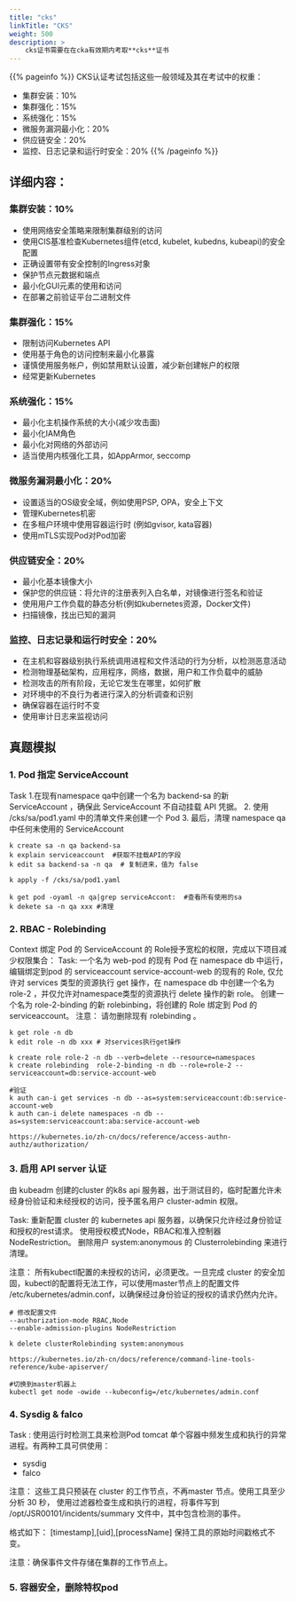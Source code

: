 ```yaml
---
title: "cks"
linkTitle: "CKS"
weight: 500
description: >
    cks证书需要在在cka有效期内考取**cks**证书
---
```


{{% pageinfo %}}
CKS认证考试包括这些一般领域及其在考试中的权重：
- 集群安装：10%	
- 集群强化：15%	
- 系统强化：15%
- 微服务漏洞最小化：20%
- 供应链安全：20%	
- 监控、日志记录和运行时安全：20%
{{% /pageinfo %}}


## 详细内容：
### 集群安装：10%
- 使用网络安全策略来限制集群级别的访问
- 使用CIS基准检查Kubernetes组件(etcd, kubelet, kubedns, kubeapi)的安全配置
- 正确设置带有安全控制的Ingress对象
- 保护节点元数据和端点
- 最小化GUI元素的使用和访问
- 在部署之前验证平台二进制文件


### 集群强化：15%
- 限制访问Kubernetes API
- 使用基于角色的访问控制来最小化暴露
- 谨慎使用服务帐户，例如禁用默认设置，减少新创建帐户的权限
- 经常更新Kubernetes



### 系统强化：15%
- 最小化主机操作系统的大小(减少攻击面)
- 最小化IAM角色
- 最小化对网络的外部访问
- 适当使用内核强化工具，如AppArmor, seccomp



### 微服务漏洞最小化：20%
- 设置适当的OS级安全域，例如使用PSP, OPA，安全上下文
- 管理Kubernetes机密
- 在多租户环境中使用容器运行时 (例如gvisor, kata容器)
- 使用mTLS实现Pod对Pod加密



### 供应链安全：20%
- 最小化基本镜像大小
- 保护您的供应链：将允许的注册表列入白名单，对镜像进行签名和验证
- 使用用户工作负载的静态分析(例如kubernetes资源，Docker文件)
- 扫描镜像，找出已知的漏洞



### 监控、日志记录和运行时安全：20%
- 在主机和容器级别执行系统调用进程和文件活动的行为分析，以检测恶意活动
- 检测物理基础架构，应用程序，网络，数据，用户和工作负载中的威胁
- 检测攻击的所有阶段，无论它发生在哪里，如何扩散
- 对环境中的不良行为者进行深入的分析调查和识别
- 确保容器在运行时不变
- 使用审计日志来监视访问

## 真题模拟

### 1. Pod 指定 ServiceAccount
Task 1.在现有namespace qa中创建一个名为 backend-sa 的新 ServiceAccount ，确保此 ServiceAccount 不自动挂载 API 凭据。
2. 使用 /cks/sa/pod1.yaml 中的清单文件来创建一个 Pod
3. 最后，清理 namespace qa 中任何未使用的 ServiceAccount

```
k create sa -n qa backend-sa
k explain serviceaccount  #获取不挂载API的字段
k edit sa backend-sa -n qa  # 复制进来，值为 false

k apply -f /cks/sa/pod1.yaml

k get pod -oyaml -n qa|grep serviceAccont:  #查看所有使用的sa
k dekete sa -n qa xxx #清理

```

### 2.  RBAC - Rolebinding
Context 绑定 Pod 的 ServiceAccount 的 Role授予宽松的权限，完成以下项目减少权限集合：
Task:  一个名为 web-pod 的现有 Pod 在 namespace db 中运行，编辑绑定到pod 的 serviceaccount service-account-web 的现有的 Role,
仅允许对 services 类型的资源执行 get 操作，在 namespace db 中创建一个名为 role-2 ，并仅允许对namespace类型的资源执行 delete 操作的新 role。
创建一个名为 role-2-binding 的新 rolebinbing，将创建的 Role 绑定到 Pod 的serviceaccount。
注意： 请勿删除现有 rolebinding 。


```
k get role -n db
k edit role -n db xxx # 对services执行get操作

k create role role-2 -n db --verb=delete --resource=namespaces
k create rolebinding  role-2-binding -n db --role=role-2 --serviceaccount=db:service-account-web

#验证
k auth can-i get services -n db --as=system:serviceaccount:db:service-account-web
k auth can-i delete namespaces -n db --as=system:serviceaccount:aba:service-account-web

https://kubernetes.io/zh-cn/docs/reference/access-authn-authz/authorization/

```


### 3. 启用 API server 认证
由 kubeadm 创建的cluster 的k8s api 服务器，出于测试目的，临时配置允许未经身份验证和未经授权的访问，授予匿名用户 cluster-admin 权限。

Task: 重新配置 cluster 的 kubernetes api 服务器，以确保只允许经过身份验证和授权的rest请求。
使用授权模式Node，RBAC和准入控制器 NodeRestriction。
删除用户 system:anonymous 的 Clusterrolebinding 来进行清理。

注意： 所有kubectl配置的未授权的访问，必须更改。一旦完成 cluster 的安全加固，kubectl的配置将无法工作，可以使用master节点上的配置文件
 /etc/kubernetes/admin.conf，以确保经过身份验证的授权的请求仍然内允许。

```
# 修改配置文件
--authorization-mode RBAC,Node
--enable-admission-plugins NodeRestriction

k delete clusterRolebinding system:anonymous

https://kubernetes.io/zh-cn/docs/reference/command-line-tools-reference/kube-apiserver/

#切换到master机器上
kubectl get node -owide --kubeconfig=/etc/kubernetes/admin.conf

```

### 4. Sysdig & falco
Task : 使用运行时检测工具来检测Pod tomcat 单个容器中频发生成和执行的异常进程。有两种工具可供使用：
- sysdig
- falco

注意： 这些工具只预装在 cluster 的工作节点，不再master 节点。使用工具至少分析 30 秒， 使用过滤器检查生成和执行的进程，将事件写到
 /opt/JSR00101/incidents/summary 文件中，其中包含检测的事件。

格式如下： [timestamp],[uid],[processName] 保持工具的原始时间戳格式不变。

注意：确保事件文件存储在集群的工作节点上。



### 5.  容器安全，删除特权pod
